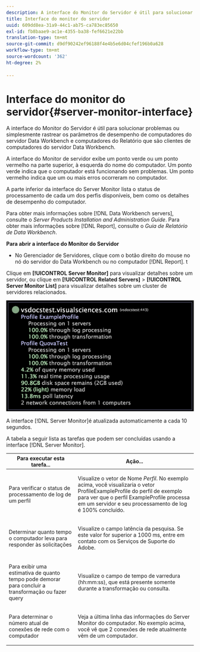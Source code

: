 ```yaml
---
description: A interface do Monitor do Servidor é útil para solucionar problemas ou simplesmente rastrear os parâmetros de desempenho de computadores do servidor Data Workbench e computadores do Relatório que são clientes de computadores do servidor Data Workbench.
title: Interface do monitor do servidor
uuid: 609dd8ea-31a9-44c1-ab75-ca783ec85650
exl-id: fb8baae9-ac1e-4355-ba38-fef6621e22bb
translation-type: tm+mt
source-git-commit: d9df90242ef96188f4e4b5e6d04cfef196b0a628
workflow-type: tm+mt
source-wordcount: '362'
ht-degree: 2%

---
```


# Interface do monitor do servidor{#server-monitor-interface}

A interface do Monitor do Servidor é útil para solucionar problemas ou simplesmente rastrear os parâmetros de desempenho de computadores do servidor Data Workbench e computadores do Relatório que são clientes de computadores do servidor Data Workbench.

A interface do Monitor de servidor exibe um ponto verde ou um ponto vermelho na parte superior, à esquerda do nome do computador. Um ponto verde indica que o computador está funcionando sem problemas. Um ponto vermelho indica que um ou mais erros ocorreram no computador.

A parte inferior da interface do Server Monitor lista o status de processamento de cada um dos perfis disponíveis, bem como os detalhes de desempenho do computador.

Para obter mais informações sobre [!DNL Data Workbench servers], consulte o *Server Products Installation and Administration Guide*. Para obter mais informações sobre [!DNL Report], consulte o *Guia de Relatório de Data Workbench*.

**Para abrir a interface do Monitor do Servidor**

* No Gerenciador de Servidores, clique com o botão direito do mouse no nó do servidor do Data Workbench ou no computador [!DNL Report]. t

Clique em **[!UICONTROL Server Monitor]** para visualizar detalhes sobre um servidor, ou clique em **[!UICONTROL Related Servers]** > **[!UICONTROL Server Monitor List]** para visualizar detalhes sobre um cluster de servidores relacionados.

![](assets/vis_ServerMonitor.png)

A interface [!DNL Server Monitor]é atualizada automaticamente a cada 10 segundos.

A tabela a seguir lista as tarefas que podem ser concluídas usando a interface [!DNL Server Monitor].

<table id="table_A65426669ADE44B5A6BAD9D4E99A5CAC"> 
 <thead> 
  <tr> 
   <th colname="col1" class="entry"> Para executar esta tarefa... </th> 
   <th colname="col2" class="entry"> Ação... </th> 
  </tr> 
 </thead>
 <tbody> 
  <tr> 
   <td colname="col1"> <p>Para verificar o status de processamento de log de um perfil </p> </td> 
   <td colname="col2"> <p>Visualize o vetor de Nome <i>Perfil</i>. No exemplo acima, você visualizaria o vetor ProfileExampleProfile do perfil de exemplo para ver que o perfil ExampleProfile processa em um servidor e seu processamento de log é 100% concluído. </p> </td> 
  </tr> 
  <tr> 
   <td colname="col1"> <p>Determinar quanto tempo o computador leva para responder às solicitações </p> </td> 
   <td colname="col2"> <p>Visualize o campo latência da pesquisa. Se este valor for superior a 1000 ms, entre em contato com os Serviços de Suporte do Adobe. </p> </td> 
  </tr> 
  <tr> 
   <td colname="col1"> <p>Para exibir uma estimativa de quanto tempo pode demorar para concluir a transformação ou fazer query </p> </td> 
   <td colname="col2"> <p>Visualize o campo de tempo de varredura (hh:mm:ss), que está presente somente durante a transformação ou consulta. </p> </td> 
  </tr> 
  <tr> 
   <td colname="col1"> <p>Para determinar o número atual de conexões de rede com o computador </p> </td> 
   <td colname="col2"> <p>Veja a última linha das informações do <span class="wintitle"> Server Monitor</span> do computador. No exemplo acima, você vê que 2 conexões de rede atualmente vêm de um computador. </p> </td> 
  </tr> 
 </tbody> 
</table>
